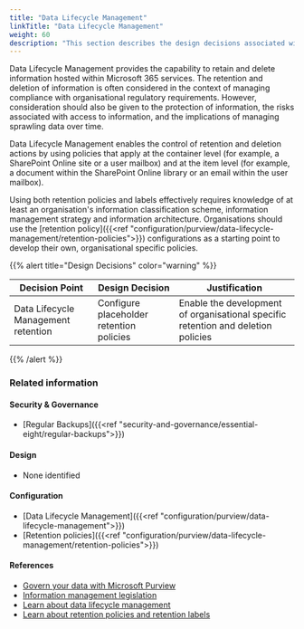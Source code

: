 ```yaml
---
title: "Data Lifecycle Management"
linkTitle: "Data Lifecycle Management"
weight: 60
description: "This section describes the design decisions associated with Data Lifecycle Management with Microsoft Purview for system(s) built using ASD's Blueprint for Secure Cloud."
---
```


Data Lifecycle Management provides the capability to retain and delete information hosted within Microsoft 365 services. The retention and deletion of information is often considered in the context of managing compliance with organisational regulatory requirements. However, consideration should also be given to the protection of information, the risks associated with access to information, and the implications of managing sprawling data over time.

Data Lifecycle Management enables the control of retention and deletion actions by using policies that apply at the container level (for example, a SharePoint Online site or a user mailbox) and at the item level (for example, a document within the SharePoint Online library or an email within the user mailbox).

Using both retention policies and labels effectively requires knowledge of at least an organisation's information classification scheme, information management strategy and information architecture. Organisations should use the [retention policy]({{<ref "configuration/purview/data-lifecycle-management/retention-policies">}}) configurations as a starting point to develop their own, organisational specific policies.

{{% alert title="Design Decisions" color="warning" %}}

| Decision Point                      | Design Decision                          | Justification                                                                     |
| ----------------------------------- | ---------------------------------------- | --------------------------------------------------------------------------------- |
| Data Lifecycle Management retention | Configure placeholder retention policies | Enable the development of organisational specific retention and deletion policies |

{{% /alert %}}

### Related information

#### Security & Governance

* [Regular Backups]({{<ref "security-and-governance/essential-eight/regular-backups">}})

#### Design

* None identified

#### Configuration

* [Data Lifecycle Management]({{<ref "configuration/purview/data-lifecycle-management">}})
* [Retention policies]({{<ref "configuration/purview/data-lifecycle-management/retention-policies">}})

#### References

* [Govern your data with Microsoft Purview](https://learn.microsoft.com/en-au/purview/manage-data-governance)
* [Information management legislation](https://www.naa.gov.au/information-management/information-management-legislation)
* [Learn about data lifecycle management](https://learn.microsoft.com/en-us/purview/data-lifecycle-management)
* [Learn about retention policies and retention labels](https://learn.microsoft.com/en-us/purview/retention?tabs=table-overriden)
